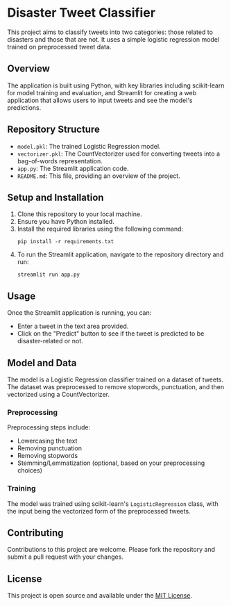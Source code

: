 
# Disaster Tweet Classifier

This project aims to classify tweets into two categories: those related to disasters and those that are not. It uses a simple logistic regression model trained on preprocessed tweet data.

## Overview

The application is built using Python, with key libraries including scikit-learn for model training and evaluation, and Streamlit for creating a web application that allows users to input tweets and see the model's predictions.

## Repository Structure

- `model.pkl`: The trained Logistic Regression model.
- `vectorizer.pkl`: The CountVectorizer used for converting tweets into a bag-of-words representation.
- `app.py`: The Streamlit application code.
- `README.md`: This file, providing an overview of the project.

## Setup and Installation

1. Clone this repository to your local machine.
2. Ensure you have Python installed.
3. Install the required libraries using the following command:
   ```
   pip install -r requirements.txt
   ```
4. To run the Streamlit application, navigate to the repository directory and run:
   ```
   streamlit run app.py
   ```

## Usage

Once the Streamlit application is running, you can:
- Enter a tweet in the text area provided.
- Click on the "Predict" button to see if the tweet is predicted to be disaster-related or not.

## Model and Data

The model is a Logistic Regression classifier trained on a dataset of tweets. The dataset was preprocessed to remove stopwords, punctuation, and then vectorized using a CountVectorizer.

### Preprocessing

Preprocessing steps include:
- Lowercasing the text
- Removing punctuation
- Removing stopwords
- Stemming/Lemmatization (optional, based on your preprocessing choices)

### Training

The model was trained using scikit-learn's `LogisticRegression` class, with the input being the vectorized form of the preprocessed tweets.

## Contributing

Contributions to this project are welcome. Please fork the repository and submit a pull request with your changes.

## License

This project is open source and available under the [MIT License](LICENSE).

